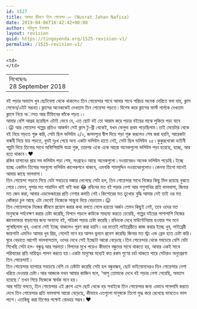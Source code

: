```yaml
---
id: 1527
title: আমার জ়ীবনে তিন গোয়েন্দা-১০ (Nusrat Jahan Nafisa)
date: 2019-04-06T16:42:42+00:00
author: শরিফুল ইসলাম
layout: revision
guid: https://tingoyenda.org/1525-revision-v1/
permalink: /1525-revision-v1/
---
```

<table class="wp-block-table">
  <tr>
    <td>
      লিখেছেনঃ <br /><abbr>28 September 2018 </abbr>
    </td>
    
    <td>
    </td>
  </tr>
</table>

  
বই পড়ার অভ্যাস খুব ছোটবেলা থেকে থাকলেও তিন গোয়েন্দার সাথে আমার সাথে পরিচয় অনেক দেরিতে বলা যায়, ক্লাস সেভেন/এইট সম্ভবত ৷ ক্লাসের অনেককেই দেখতাম তিন গোয়েন্দা পড়তে ৷ বিশেষ করে ক্লাসের ফার্স্ট গার্লকে দেখতাম ক্লাসে নিয়ে অাসত আর টিফিনের ফাঁকে পড়ত ৷ ৷  
আমার বেশি আগ্রহ হয়েছিল এটাই ভেবে যে, এত ছোট বই তো আরাম করে পড়ার বইয়ের মাঝে লুকিয়ে পড়া যাবে ৷ 😜 আর গোয়েন্দা গল্পের প্রতিও আকর্ষণ সেই ক্লাস টু-থ্রী থেকেই, যখন ফেলুদা প্রথম পড়েছিলাম ৷ তাই মেয়েটার থেকে বই নিয়ে পড়তে শুরু করি, সেটা ছিল ভলিউম ২/২, জলদস্যুর দ্বীপ দিয়ে পড়া শুরু করলেও শেষ করা হয়নি, আরেকটা বান্ধবী নিয়ে যায় পড়তে, খুবই দুঃখ পেয়ে অন্য একটা ভলিউম হাতে নেই, সেটা ছিল ভলিউম ২৫ ৷ কুকুরখেকো ডাইনী গল্পটা দিয়ে তিগোর সাথে অফিশিয়ালি যাত্রা শুরু, তারপর একে একে আরো অনেকগুলো ভলিউম পড়া হয়েছে, হচ্ছে, আর হতে থাকবে ৷ ❤  
রকিব হাসানের প্রায় সব ভলিউম পড়া শেষ, সংগ্রহেও আছে অনেকগুলো ৷ নওয়াবেরও অনেক ভলিউম পড়েছি ৷ ইচ্ছে হচ্ছে একদিন তিগোর সবগুলো ভলিউম কালেকশনে থাকবে, এমনকি শামসুদ্দিন নওয়াবেরগুলোও ৷ কেননা তিগো মানেই আমার কাছে ভালবাসা ৷  
তিন গোয়েন্দা পড়তে গিয়ে যেটা সবচেয়ে মজার লেগেছে সেটা হল, তিন গোয়েন্দার সাথে নিজের কিছু মিল রয়েছে বুঝতে পেরে ৷ যেমন, মুসার মত সারাদিন খাই খাই করা 😂 রবিনের মত বই পড়ার নেশা আর পশুপাখির প্রতি ভালবাসা, জিনার মত জেদ করা, আবার এডভেঞ্চারের প্রতি নেশার কমতি নেই ৷ কিশোরের মত তুখোড় বুদ্ধি আমার নেই তাই ওর মত কোঁকড়া চুল আছে এটা ভেবেই নিজেকে সান্ত্বনা দিয়ে বেড়াতাম ৷ 😛  
তিন গোয়েন্দাকে নিজের জীবনে প্রয়োগ করার কথা বলতে গেলে হয়তো অর্জন তেমন কিছুই নেই, তবে ওদের মত মানুষকে পর্যবেক্ষণ করার চেষ্টা করেছি, বিপদে পড়লে কাউকে সাহায্য করতে চেয়েছি, গল্পের বইয়ের পাশাপাশি নিজের জ্ঞানভান্ডার বাড়ানোর জন্য অন্যান্য বই, পত্রিকা পড়ার চেষ্টা করেছি ৷ রবিনকে দেখে মাউন্টেনিয়ার হওয়ার শখ মনে পুষেছিলাম খুব, এখনো সেই ইচ্ছে থাকলেও পূরণ করা হয়নি ৷ ওর মতোই লাইব্রেরীতে কাজ করার ইচ্ছে খুব, লাইব্রেরী জায়গাটা এমনিও আমার খুব প্রিয়, গেলেই মনে হয় আপন ভুবনে প্রবেশ করেছি৷ জিনার মত স্ট্রং এন্ড ব্রেভ হতে চেষ্টা করি ৷ ঘুরে বেড়াতে আগেই ভালবাসতাম, ওদের দেখে সেই ইচ্ছেটা আরো বেড়েছে ৷ তিন গোয়েন্দার থেকে সবচেয়ে বেশি যেটা শিখেছি সেটা হল- বন্ধুত্ব আর সরলতা ৷ বিপদের মুখে পড়েও কীভাবে বন্ধুদের সাথে থাকতে হয়, আবার একই সাথে পরিবারের প্রতি দায়িত্বও পালন করতে হয় ৷ একটা মানুষের মধ্যেই কত রকম গুণের চর্চা থাকতে পারে সেটারও অনুপ্রেরণা তিন গোয়েন্দাই ৷  
তিন গোয়েন্দার ব্যাপারে সবচেয়ে বেশি যে চেষ্টাটা করেছি সেটা হল বন্ধুবান্ধব, ছোট ভাইবোনদেরও তিন গোয়েন্দার নেশা ধরিয়ে দেওয়ার চেষ্টা ৷ আর আজকে যখন আমার কাজিন বলে, &#8216;আপু তোমাকে দেখে বই পড়ার নেশা পেয়েছি, অভ্যাস হয়েছে ৷&#8217; তখন গিয়ে নিজেকে স্বার্থক মনে হয় ৷  
আর সত্যি বলতে, তিন গোয়েন্দার এই গ্রুপে এসে ছোট থেকে বড় সবাইকে তিন গোয়েন্দার জন্য এভাবে পাগলামি করতে দেখে তিন গোয়েন্দার প্রতি ভালবাসা আরো বেড়েছে, কীভাবে এতগুলো মানুষকে তিগো মুগ্ধ করে রেখেছে ভাবতেও ভাল লাগে ৷ এতকিছু করা তিগোর পক্ষেই বোধহয় সম্ভব ৷ ❤